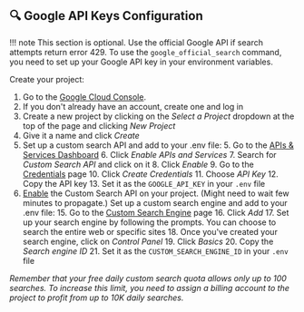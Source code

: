 ## 🔍 Google API Keys Configuration

!!! note
    This section is optional. Use the official Google API if search attempts return
    error 429. To use the `google_official_search` command, you need to set up your
    Google API key in your environment variables.

Create your project:

1. Go to the [Google Cloud Console](https://console.cloud.google.com/).
2. If you don't already have an account, create one and log in
3. Create a new project by clicking on the *Select a Project* dropdown at the top of the
    page and clicking *New Project*
4. Give it a name and click *Create*
5. Set up a custom search API and add to your .env file:
    5. Go to the [APIs & Services Dashboard](https://console.cloud.google.com/apis/dashboard)
    6. Click *Enable APIs and Services*
    7. Search for *Custom Search API* and click on it
    8. Click *Enable*
    9. Go to the [Credentials](https://console.cloud.google.com/apis/credentials) page
    10. Click *Create Credentials*
    11. Choose *API Key*
    12. Copy the API key
    13. Set it as the `GOOGLE_API_KEY` in your `.env` file
14. [Enable](https://console.developers.google.com/apis/api/customsearch.googleapis.com)
    the Custom Search API on your project. (Might need to wait few minutes to propagate.)
    Set up a custom search engine and add to your .env file:
    15. Go to the [Custom Search Engine](https://cse.google.com/cse/all) page
    16. Click *Add*
    17. Set up your search engine by following the prompts.
        You can choose to search the entire web or specific sites
    18. Once you've created your search engine, click on *Control Panel*
    19. Click *Basics*
    20. Copy the *Search engine ID*
    21. Set it as the `CUSTOM_SEARCH_ENGINE_ID` in your `.env` file

_Remember that your free daily custom search quota allows only up to 100 searches. To increase this limit, you need to assign a billing account to the project to profit from up to 10K daily searches._
